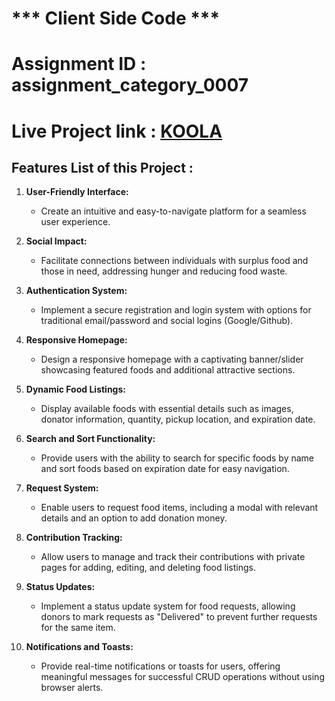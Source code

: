 # *** Client Side Code ***
# Assignment ID : assignment_category_0007
# Live Project link : [KOOLA](https://martaxo.netlify.app/)


## Features List of this Project :

1. **User-Friendly Interface:**
   - Create an intuitive and easy-to-navigate platform for a seamless user experience.

2. **Social Impact:**
   - Facilitate connections between individuals with surplus food and those in need, addressing hunger and reducing food waste.

3. **Authentication System:**
   - Implement a secure registration and login system with options for traditional email/password and social logins (Google/Github).

4. **Responsive Homepage:**
   - Design a responsive homepage with a captivating banner/slider showcasing featured foods and additional attractive sections.

5. **Dynamic Food Listings:**
   - Display available foods with essential details such as images, donator information, quantity, pickup location, and expiration date.

6. **Search and Sort Functionality:**
   - Provide users with the ability to search for specific foods by name and sort foods based on expiration date for easy navigation.

7. **Request System:**
   - Enable users to request food items, including a modal with relevant details and an option to add donation money.

8. **Contribution Tracking:**
   - Allow users to manage and track their contributions with private pages for adding, editing, and deleting food listings.

9. **Status Updates:**
   - Implement a status update system for food requests, allowing donors to mark requests as "Delivered" to prevent further requests for the same item.

10. **Notifications and Toasts:**
    - Provide real-time notifications or toasts for users, offering meaningful messages for successful CRUD operations without using browser alerts.